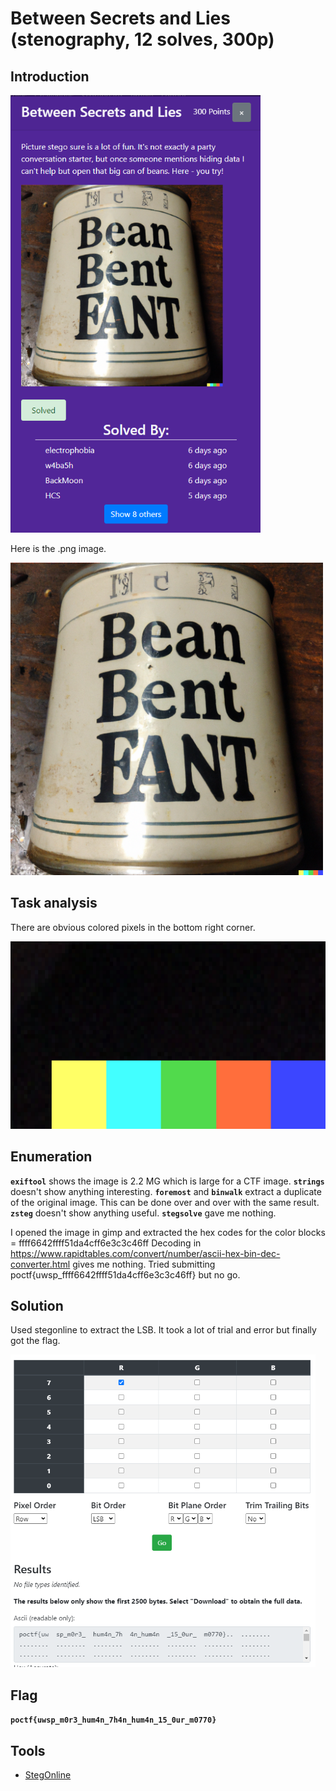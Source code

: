 # Between Secrets and Lies (stenography, 12 solves, 300p)

## Introduction

<p align="left">
  <img height=700 img src=./readme_assets/challenge.PNG/>
</p>

Here is the .png image.

<p align="left">
  <img height=500 img src=./readme_assets/bean.png/>
</p>

## Task analysis

There are obvious colored pixels in the bottom right corner.

<p align="left">
  <img height=300 img src=./readme_assets/colors.PNG/>
</p>

## Enumeration

**`exiftool`** shows the image is 2.2 MG which is large for a CTF image.
**`strings`** doesn't show anything interesting.
**`foremost`** and **`binwalk`** extract a duplicate of the original image. This can be done over and over with the same result.
**`zsteg`** doesn't show anything useful.
**`stegsolve`** gave me nothing.

I opened the image in gimp and extracted the hex codes for the color blocks = ffff6642ffff51da4cff6e3c3c46ff
Decoding in https://www.rapidtables.com/convert/number/ascii-hex-bin-dec-converter.html gives me nothing.
Tried submitting poctf{uwsp_ffff6642ffff51da4cff6e3c3c46ff} but no go.


## Solution

Used stegonline to extract the LSB. It took a lot of trial and error but finally got the flag.

<p align="left">
  <img height=500 img src=./readme_assets/beans_solve.PNG/>
</p>

## Flag

**`poctf{uwsp_m0r3_hum4n_7h4n_hum4n_15_0ur_m0770}`**

## Tools

- [StegOnline](https://stegonline.georgeom.net/checklist)


